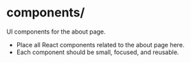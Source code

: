 # components/

UI components for the about page.

- Place all React components related to the about page here.
- Each component should be small, focused, and reusable. 